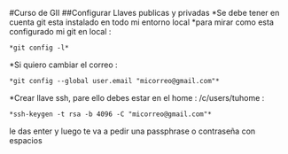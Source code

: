 #Curso de GII
##Configurar Llaves publicas y privadas
*Se debe tener en cuenta git esta instalado en todo mi entorno local
*para mirar como esta configurado mi git en local : 
```markdown
*git config -l*

```
*Si quiero cambiar el correo : 
```markdown
*git config --global user.email "micorreo@gmail.com"*

```
*Crear llave ssh, pare ello debes estar en el home : /c/users/tuhome : 
```markdown
*ssh-keygen -t rsa -b 4096 -C "micorreo@gmail.com"*

```
le das enter y luego te va a pedir una passphrase o contraseña con espacios
